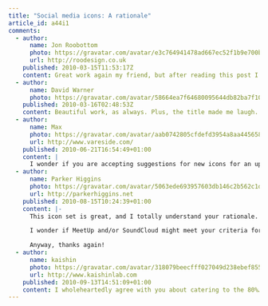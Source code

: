 ```yaml
---
title: "Social media icons: A rationale"
article_id: a44i1
comments:
  - author:
      name: Jon Roobottom
      photo: https://gravatar.com/avatar/e3c764941478ad667ec52f1b9e700be5
      url: http://roodesign.co.uk
    published: 2010-03-15T11:53:17Z
    content: Great work again my friend, but after reading this post I’m left wondering if you’ve recently swallowed a thesaurus?
  - author:
      name: David Warner
      photo: https://gravatar.com/avatar/58664ea7f64680095644db82ba7f104f
    published: 2010-03-16T02:48:53Z
    content: Beautiful work, as always. Plus, the title made me laugh.
  - author:
      name: Max
      photo: https://gravatar.com/avatar/aab0742805cfdefd3954a8aa44565863
      url: http://www.vareside.com/
    published: 2010-06-21T16:54:49+01:00
    content: |
      I wonder if you are accepting suggestions for new icons for an updated set. For example: Spotify, Grooveshark, Pandora, Metacafe, Cuil (a serious competitor for Google and Yahoo), Amazon etc.
  - author:
      name: Parker Higgins
      photo: https://gravatar.com/avatar/5063ede693957603db146c2b562c1d2a
      url: http://parkerhiggins.net
    published: 2010-08-15T10:24:39+01:00
    content: |-
      This icon set is great, and I totally understand your rationale. Thank you for putting this out there, I really appreciate it.

      I wonder if MeetUp and/or SoundCloud might meet your criteria for inclusion now? I’m also a libre.fm user, but I’m aware that there are not too many of us.

      Anyway, thanks again!
  - author:
      name: kaishin
      photo: https://gravatar.com/avatar/318079beecfff027049d238ebef855a0
      url: http://www.kaishinlab.com
    published: 2010-09-13T14:51:09+01:00
    content: I wholeheartedly agree with you about catering to the 80%… Most sets come with icons for services I have never heard about, knowing that I spend 12 hours a day online and I am by no mean an average internet user…. Nice set overall, I was about to start my own if  google hadn’t led me here :)
---
```

